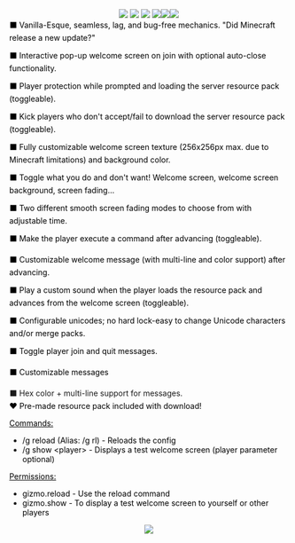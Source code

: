 <center><span class="bbcode-size-14"><span style="color:black"><img src="https://i.imgur.com/vTPbSFt.png" />
<a href="#"><img src="https://i.imgur.com/TUSsRzW.png" /></a>  <a href="#"><img src="https://i.imgur.com/Dmfv2vL.png" /></a>  <a href="#"><img src="https://i.imgur.com/pGrNSLV.png" /></a><img src="https://i.imgur.com/yVh6qcc.gif" /><img src="https://i.imgur.com/I6Fu7fC.png" /></span></span>
<span style="color:black">
</span></center>
<div style="text-align: left">
<span class="bbcode-size-4"><span style="color:black">⬛ Vanilla-Esque, seamless, lag, and bug-free mechanics. "Did Minecraft release a new update?"</span></span>

<span class="bbcode-size-4"><span style="color:black">⬛ Interactive pop-up welcome screen on join with optional auto-close functionality.</span></span>

<span class="bbcode-size-4"><span style="color:black">⬛ Player protection while prompted and loading the server resource pack (toggleable).</span></span>

<span class="bbcode-size-4"><span style="color:black">⬛ Kick players who don't accept/fail to download the server resource pack (toggleable).</span></span>

<span class="bbcode-size-4"><span style="color:black">⬛ Fully customizable welcome screen texture (256x256px max. due to Minecraft limitations) and background color.</span></span>

<span class="bbcode-size-4"><span style="color:black">⬛ Toggle what you do and don't want! Welcome screen, welcome screen background, screen fading...</span></span>

<span class="bbcode-size-4"><span style="color:black">⬛ Two different smooth screen fading modes to choose from with adjustable time.</span></span>

<span class="bbcode-size-4"><span style="color:black">⬛ Make the player execute a command after advancing (toggleable).</span></span>

<span class="bbcode-size-4"><span style="color:black">⬛ Customizable welcome message (with multi-line and color support) after advancing.</span></span>

<span class="bbcode-size-4"><span style="color:black">⬛ Play a custom sound when the player loads the resource pack and advances from the welcome screen (toggleable).</span></span>

<span class="bbcode-size-4"><span style="color:black">⬛ Configurable unicodes; no hard lock-easy to change Unicode characters and/or merge packs.</span></span>

<span class="bbcode-size-4"><span style="color:black">⬛ Toggle player join and quit messages.</span></span>

<span class="bbcode-size-4"><span style="color:black">⬛ Customizable messages
</span></span>
<div style="text-align: left">⬛ Hex color + multi-line support for messages.
</div>
<span class="bbcode-size-4"><span style="color:black">❤️ Pre-made resource pack included with download!</span></span>


<span class="bbcode-size-4"><span style="color:black"><u>Commands:</u></span></span>
<ul>
<li><span class="bbcode-size-4"><span style="color:black">/g reload (Alias: /g rl) - Reloads the config</span></span>
</li><li><span class="bbcode-size-4"><span style="color:black">/g show &lt;player&gt; - Displays a test welcome screen (player parameter optional)</span></span>
</li></ul>

<span class="bbcode-size-4"><span style="color:black"><u>Permissions:</u></span></span>
<ul>
<li><span class="bbcode-size-4"><span style="color:black">gizmo.reload - Use the reload command</span></span>
</li><li><span class="bbcode-size-4"><span style="color:black">gizmo.show - To display a test welcome screen to yourself or other players</span></span>
</li></ul>
<center><a href="#"><span class="bbcode-size-5"><span style="color:black"><img src="https://i.imgur.com/xVN4CJh.png" /></span></span></a></center>
